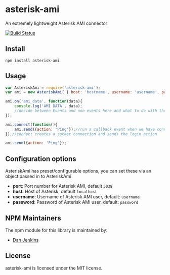 # asterisk-ami

An extremely lightweight Asterisk AMI connector


[![Build Status](https://secure.travis-ci.org/holidayextras/node-asterisk-ami.png)](http://travis-ci.org/holidayextras/node-asterisk-ami)

## Install

```
npm install asterisk-ami
```

## Usage

```js
var AsteriskAmi = require('asterisk-ami');
var ami = new AsteriskAmi( { host: 'hostname', username: 'username', password: 'secret' } );

ami.on('ami_data', function(data){
	console.log('AMI DATA', data);
	//decide between Events and non events here and what to do with them, maybe run an event emitter for the ones you care about
});

ami.connect(function(){
	ami.send({action: 'Ping'});//run a callback event when we have connected to the socket
});//connect creates a socket connection and sends the login action

ami.send({action: 'Ping'});
```

## Configuration options

AsteriskAmi has preset/configurable options, you can set these via an object passed in to AsteriskAmi

* **port**: Port number for Asterisk AMI, default `5038`
* **host**: Host of Asterisk, default `localhost`
* **username**: Username of Asterisk AMI user, default: `username`
* **password**: Password of Asterisk AMI user, default: `password`

## NPM Maintainers

The npm module for this library is maintained by:

* [Dan Jenkins](http://github.com/danjenkins)

## License

asterisk-ami is licensed under the MIT license.
